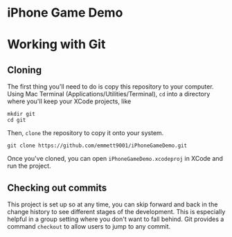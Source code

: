 iPhone Game Demo
================

Working with Git
================

Cloning
-------
The first thing you'll need to do is copy this repository to your computer.
Using Mac Terminal (Applications/Utilities/Terminal), `cd` into a directory
where you'll keep your XCode projects, like

    mkdir git
    cd git

Then, `clone` the repository to copy it onto your system.

    git clone https://github.com/emmett9001/iPhoneGameDemo.git

Once you've cloned, you can open `iPhoneGameDemo.xcodeproj` in XCode and run
the project.

Checking out commits
--------------------
This project is set up so at any time, you can skip forward and back in the
change history to see different stages of the development. This is especially
helpful in a group setting where you don't want to fall behind. Git provides
a command `checkout` to allow users to jump to any commit.
